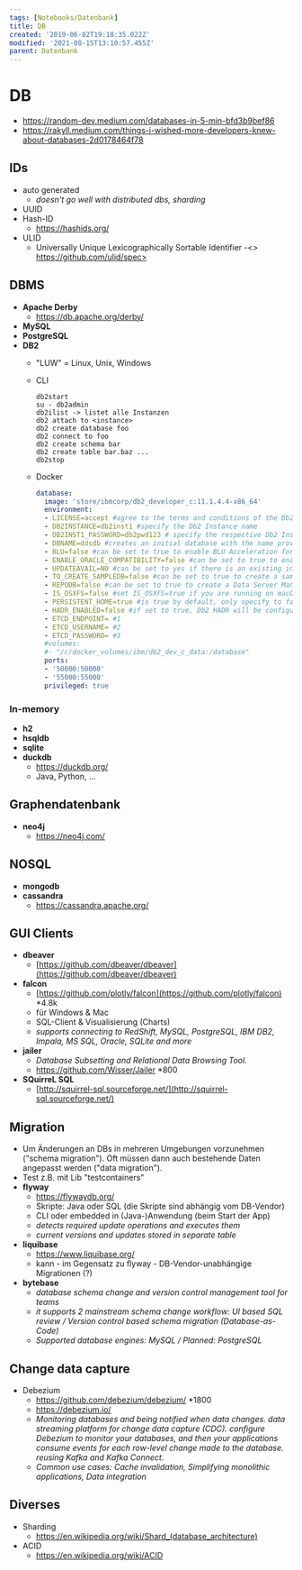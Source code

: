 ```yaml
---
tags: [Notebooks/Datenbank]
title: DB
created: '2019-06-02T19:18:35.022Z'
modified: '2021-08-15T13:10:57.455Z'
parent: Datenbank
---
```


# DB
- <https://random-dev.medium.com/databases-in-5-min-bfd3b9bef86>
- <https://rakyll.medium.com/things-i-wished-more-developers-knew-about-databases-2d0178464f78>

## IDs
- auto generated
  - *doesn't go well with distributed dbs, sharding*
- UUID
- Hash-ID
  - <https://hashids.org/>
- ULID
  - Universally Unique Lexicographically Sortable Identifier
  -<> https://github.com/ulid/spec>


## DBMS
- **Apache Derby**
  - https://db.apache.org/derby/
- **MySQL**
- **PostgreSQL**
- **DB2**
  - "LUW" = Linux, Unix, Windows
  - CLI
    ```
    db2start
    su - db2admin
    db2ilist -> listet alle Instanzen
    db2 attach to <instance>
    db2 create database foo
    db2 connect to foo
    db2 create schema bar
    db2 create table bar.baz ...
    db2stop
    ```
  - Docker

    ```yml
    database:
      image: 'store/ibmcorp/db2_developer_c:11.1.4.4-x86_64'
      environment:
      - LICENSE=accept #agree to the terms and conditions of the Db2 software contained in this image
      - DB2INSTANCE=db2inst1 #specify the Db2 Instance name
      - DB2INST1_PASSWORD=db2pwd123 # specify the respective Db2 Instance Password
      - DBNAME=ddsdb #creates an initial database with the name provided or leave empty if no database is needed
      - BLU=false #can be set to true to enable BLU Acceleration for instance
      - ENABLE_ORACLE_COMPATIBILITY=false #can be set to true to enable Oracle Compatibility on the instance
      - UPDATEAVAIL=NO #can be set to yes if there is an existing instance and running a new container with a higher Db2 level. Will be deprecated on next release
      - TO_CREATE_SAMPLEDB=false #can be set to true to create a sample (pre-populated) database
      - REPODB=false #can be set to true to create a Data Server Manager repository database
      - IS_OSXFS=false #set IS_OSXFS=true if you are running on macOS
      - PERSISTENT_HOME=true #is true by default, only specify to false if you are running Docker for Windows
      - HADR_ENABLED=false #if set to true, Db2 HADR will be configured. The following three env variables depend on HADR_ENABLED to be true
      - ETCD_ENDPOINT= #1
      - ETCD_USERNAME= #2
      - ETCD_PASSWORD= #3
      #volumes:
      #- "/c/docker_volumes/ibm/db2_dev_c_data:/database"
      ports:
      - '50000:50000'
      - '55000:55000'
      privileged: true
    ```

### In-memory
- **h2**
- **hsqldb**
- **sqlite**
- **duckdb**
  - <https://duckdb.org/>
  - Java, Python, ...


## Graphendatenbank
- **neo4j**
  - <https://neo4j.com/>


## NOSQL
- **mongodb**
- **cassandra**
  - <https://cassandra.apache.org/>
  

## GUI Clients
- **dbeaver**
  - [https://github.com/dbeaver/dbeaver](https://github.com/dbeaver/dbeaver)
- **falcon**
  - [https://github.com/plotly/falcon](https://github.com/plotly/falcon) *4.8k
  - für Windows & Mac
  - SQL-Client & Visualisierung (Charts)
  - *supports connecting to RedShift, MySQL, PostgreSQL, IBM DB2, Impala, MS SQL, Oracle, SQLite and more*
- **jailer**
  - *Database Subsetting and Relational Data Browsing Tool.*
  - https://github.com/Wisser/Jailer *800
- **SQuirreL SQL**
  - [http://squirrel-sql.sourceforge.net/](http://squirrel-sql.sourceforge.net/)


## Migration
- Um Änderungen an DBs in mehreren Umgebungen vorzunehmen ("schema migration"). Oft müssen dann auch bestehende Daten angepasst werden ("data migration").
- Test z.B. mit Lib "testcontainers"
- **flyway**
  - <https://flywaydb.org/>
  - Skripte: Java oder SQL (die Skripte sind abhängig vom DB-Vendor)
  - CLI oder embedded in (Java-)Anwendung  (beim Start der App)
  - *detects required update operations and executes them*
  - *current versions and updates stored in separate table*
- **liquibase**
  - <https://www.liquibase.org/>
  - kann - im Gegensatz zu flyway - DB-Vendor-unabhängige Migrationen (?)
- **bytebase**
  - *database schema change and version control management tool for teams*
  - *it supports 2 mainstream schema change workflow: UI based SQL review / Version control based schema migration (Database-as-Code)*
  - *Supported database engines: MySQL / Planned: PostgreSQL*


## Change data capture
- Debezium
  - <https://github.com/debezium/debezium/> *1800
  - <https://debezium.io/>
  - *Monitoring databases and being notified when data changes. data streaming platform for change data capture (CDC). configure Debezium to monitor your databases, and then your applications consume events for each row-level change made to the database. reusing Kafka and Kafka Connect.*
  - *Common use cases: Cache invalidation, Simplifying monolithic applications, Data integration*


## Diverses
- Sharding
  - <https://en.wikipedia.org/wiki/Shard_(database_architecture)>
- ACID
  - <https://en.wikipedia.org/wiki/ACID>
